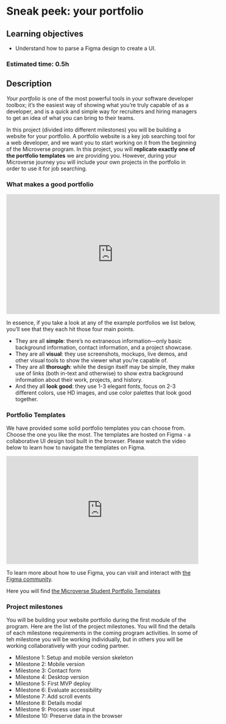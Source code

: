 # Sneak peek: your portfolio

## Learning objectives
- Understand how to parse a Figma design to create a UI.

### Estimated time: 0.5h

## Description

*Your portfolio* is one of the most powerful tools in your software developer toolbox; it’s the easiest way of showing what you’re truly capable of as a developer, and is a quick and simple way for recruiters and hiring managers to get an idea of what you can bring to their teams.

In this project (divided into different milestones) you will be building a website for your portfolio. A portfolio website is a key job searching tool for a web developer, and we want you to start working on it from the beginning of the Microverse program. In this project, you will **replicate exactly one of the portfolio templates** we are providing you. However, during your Microverse journey you will include your own projects in the portfolio in order to use it for job searching.


### What makes a good portfolio

<iframe width="560" height="315" src="https://www.youtube-nocookie.com/embed/3-N6O7DVrbc" frameborder="0" allow="accelerometer; autoplay; clipboard-write; encrypted-media; gyroscope; picture-in-picture" allowfullscreen></iframe>

In essence, if you take a look at any of the example portfolios we list below, you’ll see that they each hit those four main points. 
- They are all **simple**: there’s no extraneous information—only basic background information, contact information, and a project showcase. 
- They are all **visual**: they use screenshots, mockups, live demos, and other visual tools to show the viewer what you’re capable of. 
- They are all **thorough**: while the design itself may be simple, they make use of links (both in-text and otherwise) to show extra background information about their work, projects, and history. 
- And they all **look good**: they use 1-3 elegant fonts, focus on 2-3 different colors, use HD images, and use color palettes that look good together.

### Portfolio Templates

We have provided some solid portfolio templates you can choose from. 
Choose the one you like the most. The templates are hosted on Figma - a collaborative UI design tool built in the browser. Please watch the video below to learn how to navigate the templates on Figma.

<div style="position: relative; padding-bottom: 56.25%; height: 0;"><iframe src="https://www.loom.com/embed/167236d17f104fc18298c5c9888354c9" frameborder="0" webkitallowfullscreen mozallowfullscreen allowfullscreen style="position: absolute; top: 0; left: 0; width: 100%; height: 100%;"></iframe></div>

To learn more about how to use Figma, you can visit and interact with [the Figma community](https://forum.figma.com/).

Here you will find [the Microverse Student Portfolio Templates](https://www.figma.com/file/l7SqJ3ZfkAKih9sFxvWSR4/Microverse-Student-Project-1?node-id=0%3A1)

### Project milestones

You will be building your website portfolio during the first module of the program. Here are the list of the project milestones. You will find the details of each milestone requirements in the coming program activities. In some of teh milestone you will be working individually, but in others you will be working collaboratively with your coding partner.
- Milestone 1: Setup and mobile version skeleton
- Milestone 2: Mobile version
- Milestone 3: Contact form
- Milestone 4: Desktop version
- Milestone 5: First MVP deploy
- Milestone 6: Evaluate accessibility
- Milestone 7: Add scroll events
- Milestone 8: Details modal
- Milestone 9: Process user input
- Milestone 10: Preserve data in the browser
